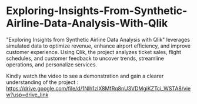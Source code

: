 # Exploring-Insights-From-Synthetic-Airline-Data-Analysis-With-Qlik
"Exploring Insights from Synthetic Airline Data Analysis with Qlik" leverages simulated data to optimize revenue, enhance airport efficiency, and improve customer experience. Using Qlik, the project analyzes ticket sales, flight schedules, and customer feedback to uncover trends, streamline operations, and personalize services.

Kindly watch the video to see a demonstration and gain a clearer understanding of the project : https://drive.google.com/file/d/1Nlh1zlX8MfRq8nU3VDMgiKZTci_WSTA8/view?usp=drive_link 
